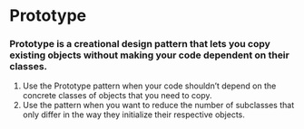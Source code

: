 # **Prototype**
### Prototype is a creational design pattern that lets you copy existing objects without making your code dependent on their classes.



1. Use the Prototype pattern when your code shouldn’t depend on the concrete classes of objects that you need to copy.
2.  Use the pattern when you want to reduce the number of subclasses that only differ in the way they initialize their respective objects.